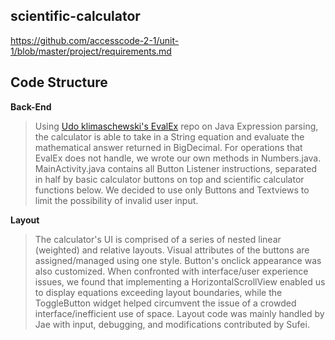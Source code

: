 ## scientific-calculator
https://github.com/accesscode-2-1/unit-1/blob/master/project/requirements.md

## Code Structure

**Back-End**
> Using [Udo klimaschewski's EvalEx](https://github.com/uklimaschewski/EvalEx) repo on Java Expression parsing, the calculator is able to take in a String equation and evaluate the mathematical answer returned in BigDecimal. For operations that EvalEx does not handle, we wrote our own methods in Numbers.java. MainActivity.java contains all Button Listener instructions, separated in half by basic calculator buttons on top and scientific calculator functions below. We decided to use only Buttons and Textviews to limit the possibility of invalid user input. 

**Layout**
> The calculator's UI is comprised of a series of nested linear (weighted) and relative layouts. Visual attributes of the buttons are assigned/managed using one style. Button's onclick appearance was also customized. When confronted with interface/user experience issues, we found that implementing a HorizontalScrollView enabled us to display equations exceeding layout boundaries, while the ToggleButton widget helped circumvent the issue of a crowded interface/inefficient use of space. Layout code was mainly handled by Jae with input, debugging, and modifications contributed by Sufei.
